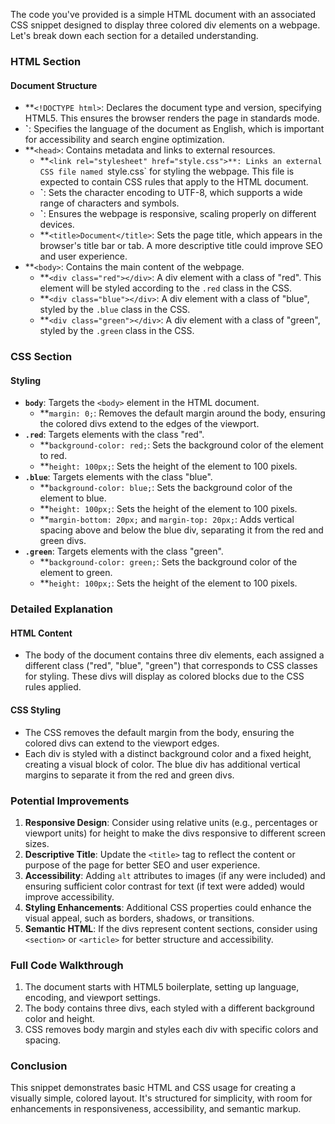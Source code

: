 The code you've provided is a simple HTML document with an associated CSS snippet designed to display three colored div elements on a webpage. Let's break down each section for a detailed understanding.

### HTML Section

#### Document Structure

-   \*\*`<!DOCTYPE html>`: Declares the document type and version, specifying HTML5. This ensures the browser renders the page in standards mode.
-   **`<html lang="en">**: Specifies the language of the document as English, which is important for accessibility and search engine optimization.
-   \*\*`<head>`: Contains metadata and links to external resources.
    -   **`<link rel="stylesheet" href="style.css">**: Links an external CSS file named `style.css` for styling the webpage. This file is expected to contain CSS rules that apply to the HTML document.
    -   **`<meta charset="UTF-8">**: Sets the character encoding to UTF-8, which supports a wide range of characters and symbols.
    -   **`<meta name="viewport" content="width=device-width, initial-scale=1.0">**: Ensures the webpage is responsive, scaling properly on different devices.
    -   \*\*`<title>Document</title>`: Sets the page title, which appears in the browser's title bar or tab. A more descriptive title could improve SEO and user experience.
-   \*\*`<body>`: Contains the main content of the webpage.
    -   \*\*`<div class="red"></div>`: A div element with a class of "red". This element will be styled according to the `.red` class in the CSS.
    -   \*\*`<div class="blue"></div>`: A div element with a class of "blue", styled by the `.blue` class in the CSS.
    -   \*\*`<div class="green"></div>`: A div element with a class of "green", styled by the `.green` class in the CSS.

### CSS Section

#### Styling

-   **`body`**: Targets the `<body>` element in the HTML document.
    -   \*\*`margin: 0;`: Removes the default margin around the body, ensuring the colored divs extend to the edges of the viewport.
-   **`.red`**: Targets elements with the class "red".
    -   \*\*`background-color: red;`: Sets the background color of the element to red.
    -   \*\*`height: 100px;`: Sets the height of the element to 100 pixels.
-   **`.blue`**: Targets elements with the class "blue".
    -   \*\*`background-color: blue;`: Sets the background color of the element to blue.
    -   \*\*`height: 100px;`: Sets the height of the element to 100 pixels.
    -   \*\*`margin-bottom: 20px;` and `margin-top: 20px;`: Adds vertical spacing above and below the blue div, separating it from the red and green divs.
-   **`.green`**: Targets elements with the class "green".
    -   \*\*`background-color: green;`: Sets the background color of the element to green.
    -   \*\*`height: 100px;`: Sets the height of the element to 100 pixels.

### Detailed Explanation

#### HTML Content

-   The body of the document contains three div elements, each assigned a different class ("red", "blue", "green") that corresponds to CSS classes for styling. These divs will display as colored blocks due to the CSS rules applied.

#### CSS Styling

-   The CSS removes the default margin from the body, ensuring the colored divs can extend to the viewport edges.
-   Each div is styled with a distinct background color and a fixed height, creating a visual block of color. The blue div has additional vertical margins to separate it from the red and green divs.

### Potential Improvements

1. **Responsive Design**: Consider using relative units (e.g., percentages or viewport units) for height to make the divs responsive to different screen sizes.
2. **Descriptive Title**: Update the `<title>` tag to reflect the content or purpose of the page for better SEO and user experience.
3. **Accessibility**: Adding `alt` attributes to images (if any were included) and ensuring sufficient color contrast for text (if text were added) would improve accessibility.
4. **Styling Enhancements**: Additional CSS properties could enhance the visual appeal, such as borders, shadows, or transitions.
5. **Semantic HTML**: If the divs represent content sections, consider using `<section>` or `<article>` for better structure and accessibility.

### Full Code Walkthrough

1. The document starts with HTML5 boilerplate, setting up language, encoding, and viewport settings.
2. The body contains three divs, each styled with a different background color and height.
3. CSS removes body margin and styles each div with specific colors and spacing.

### Conclusion

This snippet demonstrates basic HTML and CSS usage for creating a visually simple, colored layout. It's structured for simplicity, with room for enhancements in responsiveness, accessibility, and semantic markup.
